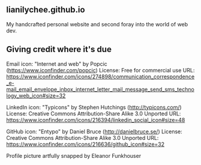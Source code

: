 ## lianilychee.github.io

My handcrafted personal website and second foray into the world of web dev.


## Giving credit where it's due

Email icon:
"Internet and web" by Popcic (https://www.iconfinder.com/popcic)
License: Free for commercial use
URL: https://www.iconfinder.com/icons/274898/communication_correspondence_e-mail_email_envelope_inbox_internet_letter_mail_message_send_sms_technology_web_icon#size=32

LinkedIn icon:
"Typicons" by Stephen Hutchings (http://typicons.com/)
License: Creative Commons Attribution-Share Alike 3.0 Unported
URL: https://www.iconfinder.com/icons/216394/linkedin_social_icon#size=48

GitHub icon: 
"Entypo" by Daniel Bruce (http://danielbruce.se/)
License: Creative Commons Attribution-Share Alike 3.0 Unported
URL: https://www.iconfinder.com/icons/216636/github_icon#size=32

Profile picture artfully snapped by Eleanor Funkhouser